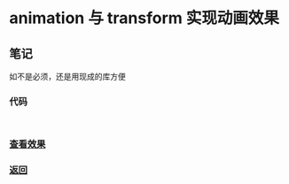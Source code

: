 # animation 与 transform 实现动画效果

## 笔记

如不是必须，还是用现成的库方便

### 代码

```html

```

```js
```

### [查看效果](99.html "内容展示")

### [返回](../index.html)
